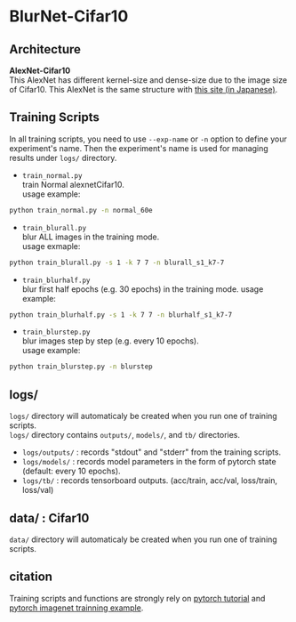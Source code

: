 # BlurNet-Cifar10

## Architecture
**AlexNet-Cifar10**  
This AlexNet has different kernel-size and dense-size due to the image size of Cifar10. This AlexNet is the same structure with [this site (in Japanese)][1].


## Training Scripts
In all training scripts, you need to use `--exp-name` or `-n` option to define your experiment's name. Then the experiment's name is used for managing results under `logs/` directory.   

- `train_normal.py`   
train Normal alexnetCifar10.  
usage example:  
```bash
python train_normal.py -n normal_60e
```
- `train_blurall.py`  
blur ALL images in the training mode.  
usage exmaple:  
```bash
python train_blurall.py -s 1 -k 7 7 -n blurall_s1_k7-7
```

- `train_blurhalf.py`  
blur first half epochs (e.g. 30 epochs) in the training mode.
usage example:  
```bash
python train_blurhalf.py -s 1 -k 7 7 -n blurhalf_s1_k7-7
```
- `train_blurstep.py`  
blur images step by step (e.g. every 10 epochs).  
usage example:  
```bash
python train_blurstep.py -n blurstep
```


## logs/

`logs/` directory will automaticaly be created when you run one of training scripts.  
`logs/` directory contains `outputs/`, `models/`, and `tb/` directories.  

- `logs/outputs/` : records "stdout" and "stderr" from the training scripts.
- `logs/models/` : records model parameters in the form of pytorch state (default: every 10 epochs). 
- `logs/tb/` : records tensorboard outputs. (acc/train, acc/val, loss/train, loss/val)

## data/ : Cifar10
`data/` directory will automaticaly be created when you run one of training scripts.  


## citation
Training scripts and functions are strongly rely on [pytorch tutorial][2] and [pytorch imagenet trainning example][3].

[1]:http://cedro3.com/ai/pytorch-alexnet/
[2]:https://github.com/pytorch/tutorials/blob/master/beginner_source/blitz/cifar10_tutorial.py
[3]:https://github.com/pytorch/examples/blob/master/imagenet/main.py
